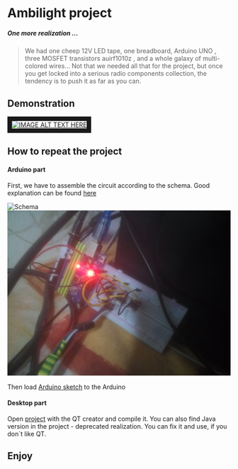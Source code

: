 # Ambilight project

##### One more realization ...

> We had one cheep 12V LED tape,  one breadboard, Arduino UNO , three MOSFET transistors auirf1010z , and a whole galaxy of multi-colored wires...
Not that we needed all that for the project, but once you get locked into a serious radio components collection, the tendency is to push it as far as you can.

##  Demonstration

<a href="http://www.youtube.com/watch?feature=player_embedded&v=laC9RHa3qsg
" target="_blank"><img src="http://img.youtube.com/vi/laC9RHa3qsg/0.jpg" 
alt="IMAGE ALT TEXT HERE" width="800" height="600" border="10" /></a>




## How to repeat the project

#### Arduino part

First, we have to assemble the circuit according to the schema.  Good explanation can be found [here](https://learn.adafruit.com/rgb-led-strips/usage)

![Schema](https://github.com/vanyason/Ambilight/blob/master/resources/https://github.com/vanyason/Ambilight/blob/master/resources/led_strips_ledstripbjt.gif)
![Result](https://github.com/vanyason/Ambilight/blob/master/resources/NLWdnasIqUc.jpg)

Then load [Arduino sketch](https://github.com/vanyason/Ambilight/tree/master/arduino_controller_2) to the Arduino

#### Desktop part
Open [project](https://github.com/vanyason/Ambilight/tree/master/QT_PC_controller/qController) with the QT creator and compile it. You can also find Java version in the project - deprecated
realization. You can fix it and use, if you don`t like QT.


## Enjoy
